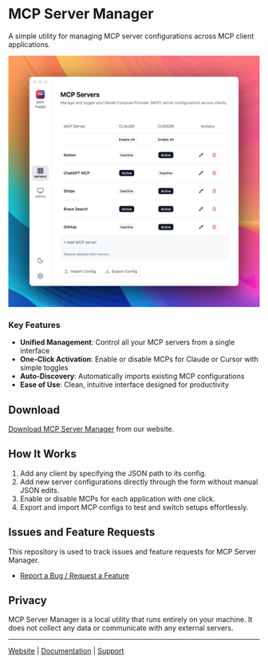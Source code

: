 # MCP Server Manager

A simple utility for managing MCP server configurations across MCP client applications.

![MCP Server Manager Interface](./assets/MCP_Toggle_Screenshot1.png)

### Key Features

- **Unified Management**: Control all your MCP servers from a single interface
- **One-Click Activation**: Enable or disable MCPs for Claude or Cursor with simple toggles
- **Auto-Discovery**: Automatically imports existing MCP configurations
- **Ease of Use**: Clean, intuitive interface designed for productivity

## Download

[Download MCP Server Manager](https://www.mindfulapps.xyz/mcp?utm_source=github&utm_medium=referral&utm_campaign=github_mcp) from our website.

## How It Works

1. Add any client by specifying the JSON path to its config.
2. Add new server configurations directly through the form without manual JSON edits.
3. Enable or disable MCPs for each application with one click.
4. Export and import MCP configs to test and switch setups effortlessly.

## Issues and Feature Requests

This repository is used to track issues and feature requests for MCP Server Manager.

- [Report a Bug / Request a Feature](https://github.com/gabrielbacha/MCP-Manager-GUI/issues/new)

## Privacy

MCP Server Manager is a local utility that runs entirely on your machine. It does not collect any data or communicate with any external servers.

---

[Website](https://www.mindfulapps.xyz/?utm_source=github&utm_medium=referral&utm_campaign=github_mcp) | [Documentation](https://www.mindfulapps.xyz/mcp?utm_source=github&utm_medium=referral&utm_campaign=github_mcp) | [Support](mailto:support@mindfulapps.xyz)

